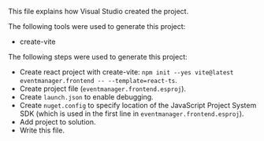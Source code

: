 This file explains how Visual Studio created the project.

The following tools were used to generate this project:
- create-vite

The following steps were used to generate this project:
- Create react project with create-vite: `npm init --yes vite@latest eventmanager.frontend -- --template=react-ts`.
- Create project file (`eventmanager.frontend.esproj`).
- Create `launch.json` to enable debugging.
- Create `nuget.config` to specify location of the JavaScript Project System SDK (which is used in the first line in `eventmanager.frontend.esproj`).
- Add project to solution.
- Write this file.
